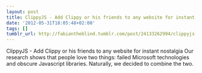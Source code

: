 ```yaml
---
layout: post
title: ClippyJS - Add Clippy or his friends to any website for instant nostalgia
date: '2012-05-31T18:05:48+02:00'
tags: []
tumblr_url: http://fabiantheblind.tumblr.com/post/24133262994/clippyjs-add-clippy-or-his-friends-to-any-website-for
---
```

ClippyJS - Add Clippy or his friends to any website for instant nostalgia
  Our research shows that people love two things: failed Microsoft technologies and obscure Javascript libraries. Naturally, we decided to combine the two.
